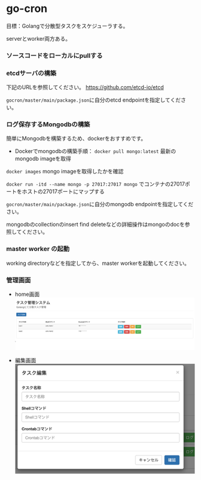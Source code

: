 # go-cron
目標：Golangで分散型タスクをスケジューラする。

serverとworker両方ある。

### ソースコードをローカルにpullする

### etcdサーバの構築
下記のURLを参照してください。
https://github.com/etcd-io/etcd

`gocron/master/main/package.json`に自分のetcd endpointを指定してください。

### ログ保存するMongodbの構築
簡単にMongodbを構築するため、dockerをおすすめです。

- Dockerでmongodbの構築手順：
`docker pull mongo:latest` 最新のmongodb imageを取得

`docker images` mongo imageを取得したかを確認

`docker run -itd --name mongo -p 27017:27017 mongo` でコンテナの27017ポートをホストの27017ポートにマップする

`gocron/master/main/package.json`に自分のmongodb endpointを指定してください。
 
 mongodbのcollectionのinsert find deleteなどの詳細操作はmongoのdocを参照してください。
 
### master worker の起動
working directoryなどを指定してから、master workerを起動してください。

### 管理画面
- home画面
![home](https://github.com/baikourin/go-cron/blob/master/src/github.com/gocron/master/main/webroot/static/home.png?raw=true)


- 編集画面
![edit](https://github.com/baikourin/go-cron/blob/master/src/github.com/gocron/master/main/webroot/static/edit.png?raw=true)
